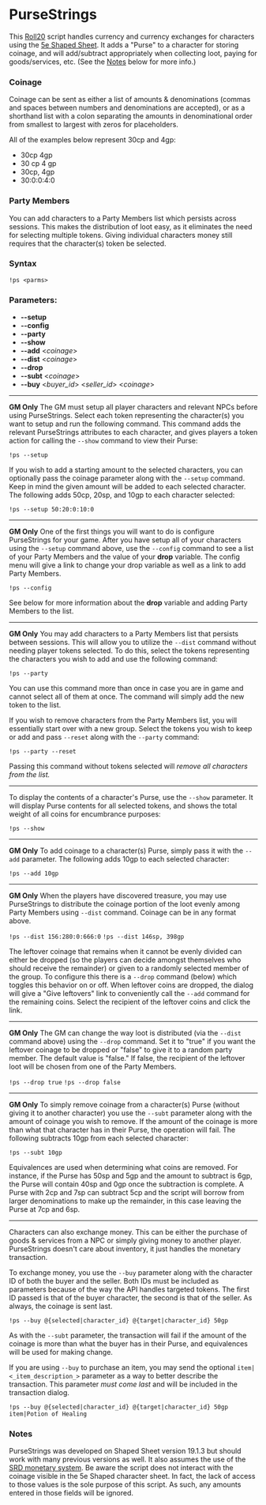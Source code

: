 # PurseStrings

This [Roll20](http://roll20.net/) script handles currency and currency exchanges for characters using the [5e Shaped Sheet](http://github.com/mlenser/roll20-character-sheets/tree/master/5eShaped). It adds a "Purse" to a character for storing coinage, and will add/subtract appropriately when collecting loot, paying for goods/services, etc. (See the [Notes](#notes) below for more info.)

### Coinage
Coinage can be sent as either a list of amounts & denominations (commas and spaces between numbers and denominations are accepted), or as a shorthand list with a colon separating the amounts in denominational order from smallest to largest with zeros for placeholders.

All of the examples below represent 30cp and 4gp:
* 30cp 4gp
* 30 cp 4 gp
* 30cp, 4gp
* 30:0:0:4:0

### Party Members
You can add characters to a Party Members list which persists across sessions. This makes the distribution of loot easy, as it eliminates the need for selecting multiple tokens. Giving individual characters money still requires that the character(s) token be selected.

### Syntax

```!ps <parms>```

### Parameters:
* **--setup**
* **--config**
* **--party**
* **--show**
* **--add** <_coinage_>
* **--dist** <_coinage_>
* **--drop**
* **--subt** <_coinage_>
* **--buy** <_buyer_id_> <_seller_id_> <_coinage_>

---
**GM Only** The GM must setup all player characters and relevant NPCs before using PurseStrings. Select each token representing the character(s) you want to setup and run the following command. This command adds the relevant PurseStrings attributes to each character, and gives players a token action for calling the `--show` command to view their Purse:

```!ps --setup```

If you wish to add a starting amount to the selected characters, you can optionally pass the coinage parameter along with the `--setup` command. Keep in mind the given amount will be added to each selected character. The following adds 50cp, 20sp, and 10gp to each character selected:

```!ps --setup 50:20:0:10:0```

---
**GM Only** One of the first things you will want to do is configure PurseStrings for your game. After you have setup all of your characters using the `--setup` command above, use the `--config` command to see a list of your Party Members and the value of your **drop** variable. The config menu will give a link to change your drop variable as well as a link to add Party Members.

```!ps --config```

See below for more information about the **drop** variable and adding Party Members to the list.

---
**GM Only** You may add characters to a Party Members list that persists between sessions. This will allow you to utilize the `--dist` command without needing player tokens selected. To do this, select the tokens representing the characters you wish to add and use the following command:

```!ps --party```

You can use this command more than once in case you are in game and cannot select all of them at once. The command will simply add the new token to the list.

If you wish to remove characters from the Party Members list, you will essentially start over with a new group. Select the tokens you wish to keep or add and pass `--reset` along with the `--party` command:

```!ps --party --reset```

Passing this command without tokens selected will *remove all characters from the list.*

---
To display the contents of a character's Purse, use the `--show` parameter. It will display Purse contents for all selected tokens, and shows the total weight of all coins for encumbrance purposes:

```!ps --show```

---
**GM Only** To add coinage to a character(s) Purse, simply pass it with the `--add` parameter. The following adds 10gp to each selected character:

```!ps --add 10gp```

---
**GM Only** When the players have discovered treasure, you may use PurseStrings to distribute the coinage portion of the loot evenly among Party Members using `--dist` command. Coinage can be in any format above.

```!ps --dist 156:280:0:666:0```
```!ps --dist 146sp, 398gp```

The leftover coinage that remains when it cannot be evenly divided can either be dropped (so the players can decide amongst themselves who should receive the remainder) or given to a randomly selected member of the group. To configure this there is a `--drop` command (below) which toggles this behavior on or off. When leftover coins are dropped, the dialog will give a "Give leftovers" link to conveniently call the `--add` command for the remaining coins. Select the recipient of the leftover coins and click the link.

---
**GM Only** The GM can change the way loot is distributed (via the `--dist` command above) using the `--drop` command. Set it to "true" if you want the leftover coinage to be dropped or "false" to give it to a random party member. The default value is "false." If false, the recipient of the leftover loot will be chosen from one of the Party Members.

```!ps --drop true```
```!ps --drop false```

---

**GM Only** To simply remove coinage from a character(s) Purse (without giving it to another character) you use the `--subt` parameter along with the amount of coinage you wish to remove. If the amount of the coinage is more than what that character has in their Purse, the operation will fail. The following subtracts 10gp from each selected character:

```!ps --subt 10gp```

Equivalences are used when determining what coins are removed. For instance, if the Purse has 50sp and 5gp and the amount to subtract is 6gp, the Purse will contain 40sp and 0gp once the subtraction is complete. A Purse with 2cp and 7sp can subtract 5cp and the script will borrow from larger denominations to make up the remainder, in this case leaving the Purse at 7cp and 6sp.

---
Characters can also exchange money. This can be either the purchase of goods & services from a NPC or simply giving money to another player. PurseStrings doesn't care about inventory, it just handles the monetary transaction.

To exchange money, you use the `--buy` parameter along with the character ID of both the buyer and the seller. Both IDs must be included as parameters because of the way the API handles targeted tokens. The first ID passed is that of the buyer character, the second is that of the seller. As always, the coinage is sent last.

```!ps --buy @{selected|character_id} @{target|character_id} 50gp```

As with the `--subt` parameter, the transaction will fail if the amount of the coinage is more than what the buyer has in their Purse, and equivalences will be used for making change.

If you are using `--buy` to purchase an item, you may send the optional `item|<_item_description_>` parameter as a way to better describe the transaction. This parameter *must come last* and will be included in the transaction dialog.

```!ps --buy @{selected|character_id} @{target|character_id} 50gp item|Potion of Healing```

### Notes

PurseStrings was developed on Shaped Sheet version 19.1.3 but should work with many previous versions as well. It also assumes the use of the [SRD monetary system](https://roll20.net/compendium/dnd5e/Treasure#content). Be aware the script does not interact with the coinage visible in the 5e Shaped character sheet. In fact, the lack of access to those values is the sole purpose of this script. As such, any amounts entered in those fields will be ignored.
